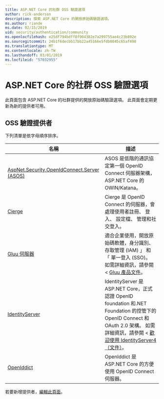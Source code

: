 ```yaml
---
title: ASP.NET Core 的社群 OSS 驗證選項
author: rick-anderson
description: 探索 ASP.NET Core 的開放原始碼驗證選項。
ms.author: riande
ms.date: 02/15/2019
uid: security/authentication/community
ms.openlocfilehash: e25df794bdff8f904382e7a299755ae4c23b892e
ms.sourcegitcommit: 24b1f6decbb17bb22a45166e5fdb0845c65af498
ms.translationtype: MT
ms.contentlocale: zh-TW
ms.lasthandoff: 03/01/2019
ms.locfileid: "57032955"
---
```

# <a name="community-oss-authentication-options-for-aspnet-core"></a>ASP.NET Core 的社群 OSS 驗證選項

此頁面包含 ASP.NET Core 的社群提供的開放原始碼驗證選項。 此頁面會定期更新為新的提供者可用。

## <a name="oss-authentication-providers"></a>OSS 驗證提供者

下列清單是依字母順序排序。

| 名稱 | 描述 |
| ---- | ----------- |
| [AspNet.Security.OpenIdConnect.Server (ASOS)](https://github.com/aspnet-contrib/AspNet.Security.OpenIdConnect.Server) | ASOS 是低階的通訊協定第一個 OpenID Connect 伺服器架構，ASP.NET Core 的 OWIN/Katana。 |
| [Cierge](https://github.com/pwdless/Cierge) | Cierge 是 OpenID Connect 的伺服器，會處理使用者註冊、 登入、 設定檔、 管理和社交登入。 |
| [Gluu 伺服器](https://gluu.org/) | 適合企業使用，開放原始碼軟體，身分識別、 存取管理 (IAM) 」 和 「 單一登入 (SSO)。 如需詳細資訊，請參閱 < [Gluu 產品文件](https://gluu.org/docs/)。 |
| [IdentityServer](https://identityserver.io/) | IdentityServer 是 ASP.NET Core，正式認證 OpenID foundation 和.NET Foundation 的控管下的 OpenID Connect 和 OAuth 2.0 架構。 如需詳細資訊，請參閱 <<c0> [ 歡迎使用 IdentityServer4 （文件）](https://identityserver4.readthedocs.io/en/latest/)。 |
| [OpenIddict](https://github.com/openiddict/openiddict-core) | OpenIddict 是 ASP.NET Core 的方便使用 OpenID Connect 伺服器。 |

若要新增提供者，[編輯此頁面](https://github.com/login?return_to=https%3A%2F%2Fgithub.com%2Faspnet%2FDocs%2Fedit%2Fmaster%2Faspnetcore%2Fsecurity%2Fauthentication%2Fcommunity.md)。
